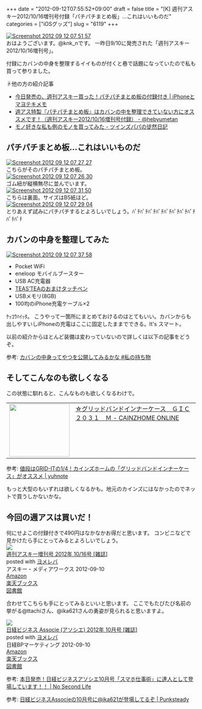 +++
date = "2012-09-12T07:55:52+09:00"
draft = false
title = "[K] 週刊アスキー2012/10/16増刊号付録「パチパチまとめ板」…これはいいものだ"
categories = ["iOSグッズ"]
slug = "6119"
+++

<div class="center"><a href="http://knk-n.com.s3-website-ap-northeast-1.amazonaws.com/images/2012/09/screenshot_2012-09-12_07.51.57.jpg"><img src="http://knk-n.com.s3-website-ap-northeast-1.amazonaws.com/images/2012/09/screenshot_2012-09-12_07.51.57.jpg" alt="Screenshot 2012 09 12 07 51 57" title="screenshot_2012-09-12_07.51.57.jpg" border="0" width="" height="" /></a></div>
おはようございます。@knk_nです。
一昨日9/10に発売された「週刊アスキー2012/10/16増刊号」。

付録にカバンの中身を整理するイイものが付くと巷で話題になっていたので私も買って参りました。

☟他の方の紹介記事
<ul>
<li><a  href="http://masayo.info/wp/2012/09/10/iphone-diary-weeklymagazine.html?utm_source=rss&utm_medium=rss&utm_campaign=iphone-diary-weeklymagazine" target="_blank">今日発売の、週刊アスキー買った！パチパチまとめ板の付録付き | iPhoneとマヨテキメモ</a><script type="text/javascript">var url = "http://masayo.info/wp/2012/09/10/iphone-diary-weeklymagazine.html?utm_source=rss&utm_medium=rss&utm_campaign=iphone-diary-weeklymagazine";</script><script src="http://api.b.st-hatena.com/entry.count?url=http://masayo.info/wp/2012/09/10/iphone-diary-weeklymagazine.html?utm_source=rss&utm_medium=rss&utm_campaign=iphone-diary-weeklymagazine&callback=hatebTxt"></script></li>
<li><a  href="http://d.hatena.ne.jp/hebyumetan/20120911/1347305897" target="_blank">週アス特製『パチパチまとめ板』はカバンの中を整理できていない方にオススメです！（週刊アスキー2012/10/16増刊号付録） - @hebyumetan</a><script type="text/javascript">var url = "http://d.hatena.ne.jp/hebyumetan/20120911/1347305897";</script><script src="http://api.b.st-hatena.com/entry.count?url=http://d.hatena.ne.jp/hebyumetan/20120911/1347305897&callback=hatebTxt"></script></li>
<li><a  href="http://d.hatena.ne.jp/mrss25/20120911/1347374713" target="_blank">モノ好きな私も例のモノを買ってみた - ツインズパパの徒然日記</a><script type="text/javascript">var url = "http://d.hatena.ne.jp/mrss25/20120911/1347374713";</script><script src="http://api.b.st-hatena.com/entry.count?url=http://d.hatena.ne.jp/mrss25/20120911/1347374713&callback=hatebTxt"></script></li>
</ul>
<!--more-->
<h2>パチパチまとめ板…これはいいものだ</h2>
<div class="center"><a href="http://knk-n.com.s3-website-ap-northeast-1.amazonaws.com/images/2012/09/screenshot_2012-09-12_07.27.27.jpg"><img src="http://knk-n.com.s3-website-ap-northeast-1.amazonaws.com/images/2012/09/screenshot_2012-09-12_07.27.27.jpg" alt="Screenshot 2012 09 12 07 27 27" title="screenshot_2012-09-12_07.27.27.jpg" border="0" width="" height="" /></a></div>
こちらがそのパチパチまとめ板。

<div class="center"><a href="http://knk-n.com.s3-website-ap-northeast-1.amazonaws.com/images/2012/09/screenshot_2012-09-12_07.26.30.jpg"><img src="http://knk-n.com.s3-website-ap-northeast-1.amazonaws.com/images/2012/09/screenshot_2012-09-12_07.26.30.jpg" alt="Screenshot 2012 09 12 07 26 30" title="screenshot_2012-09-12_07.26.30.jpg" border="0" width="" height="" /></a></div>
ゴム紐が縦横無尽に並んでいます。

<div class="center"><a href="http://knk-n.com.s3-website-ap-northeast-1.amazonaws.com/images/2012/09/screenshot_2012-09-12_07.31.50.jpg"><img src="http://knk-n.com.s3-website-ap-northeast-1.amazonaws.com/images/2012/09/screenshot_2012-09-12_07.31.50.jpg" alt="Screenshot 2012 09 12 07 31 50" title="screenshot_2012-09-12_07.31.50.jpg" border="0" width="" height="" /></a></div>
こちらは裏面。サイズはB5紙ほど。

<div class="center"><a href="http://knk-n.com.s3-website-ap-northeast-1.amazonaws.com/images/2012/09/screenshot_2012-09-12_07.29.04.jpg"><img src="http://knk-n.com.s3-website-ap-northeast-1.amazonaws.com/images/2012/09/screenshot_2012-09-12_07.29.04.jpg" alt="Screenshot 2012 09 12 07 29 04" title="screenshot_2012-09-12_07.29.04.jpg" border="0" width="" height="" /></a></div>
とりあえず試みにパチパチするとよろしいでしょう。ﾊﾟﾁﾊﾟﾁﾊﾟﾁﾊﾟﾁﾊﾟﾁﾊﾟﾁﾊﾟﾁﾊﾟﾁﾊﾟﾁﾊﾟﾁ

<h2>カバンの中身を整理してみた</h2>
<div class="center"><a href="http://knk-n.com.s3-website-ap-northeast-1.amazonaws.com/images/2012/09/screenshot_2012-09-12_07.37.58.jpg"><img src="http://knk-n.com.s3-website-ap-northeast-1.amazonaws.com/images/2012/09/screenshot_2012-09-12_07.37.58.jpg" alt="Screenshot 2012 09 12 07 37 58" title="screenshot_2012-09-12_07.37.58.jpg" border="0" width="" height="" /></a></div>
<ul>
<li>Pocket WiFi</li>
<li>eneloop モバイルブースター</li>
<li>USB AC充電器</li>
<li><a href="http://knk-n.com/2012/05/25/touchpen_signature/" target="_blank">TEAS’TEAのおまけタッチペン</a></li>
<li>USBメモリ(8GB)</li>
<li>100均のiPhone充電ケーブル×2</li>
</ul>
ｹｯｺｳﾊｲｯﾀ。
こうやって一箇所にまとめておけるのはとてもいい。カバンからも出しやすいしiPhoneの充電はここに固定したままでできる。It's スマート。

以前の紹介からほとんど装備は変わっていないので詳しくは以下の記事をどうぞ。
<p>参考: <a  href="http://knk-n.com/2012/02/22/bag_contents/" target="_blank">カバンの中身ってやつを公開してみるかな #私の持ち物</a><script type="text/javascript">var url = "http://knk-n.com/2012/02/22/bag_contents/";</script><script src="http://api.b.st-hatena.com/entry.count?url=http://knk-n.com/2012/02/22/bag_contents/&callback=hatebTxt"></script></p>


<h2>そしてこんなのも欲しくなる</h2>
この状態に馴れると、こんなものも欲しくなるわけで。
<table width="100%"><td valign="top" width="160"><a href="http://www.cainzhome-online.com/goods_list/goods_list_3.php?p=1&called=category&sort=popularity&disp=20&vctg_no=i554&now_page=1&o_no=4936695538909" target="_blank"><img border="0" src="http://capture.heartrails.com/160x140/border?http://www.cainzhome-online.com/goods_list/goods_list_3.php?p=1&called=category&sort=popularity&disp=20&vctg_no=i554&now_page=1&o_no=4936695538909" alt="" width="160" height="140" /></a></td><td valign="top"><a  href="http://www.cainzhome-online.com/goods_list/goods_list_3.php?p=1&called=category&sort=popularity&disp=20&vctg_no=i554&now_page=1&o_no=4936695538909" target="_blank">☆グリッドバンドインナーケース　ＧＩＣ２０３１　Ｍ - CAINZHOME ONLINE</a><script type="text/javascript">var url = "http://www.cainzhome-online.com/goods_list/goods_list_3.php?p=1&called=category&sort=popularity&disp=20&vctg_no=i554&now_page=1&o_no=4936695538909";</script><script src="http://api.b.st-hatena.com/entry.count?url=http://www.cainzhome-online.com/goods_list/goods_list_3.php?p=1&called=category&sort=popularity&disp=20&vctg_no=i554&now_page=1&o_no=4936695538909&callback=hatebTxt"></script>
</td>
</table>
<p>参考: <a  href="http://yuhnote.com/2012/05/31/cainz-grid-band/" target="_blank">値段はGRID-ITの1/4！カインズホームの「グリッドバンドインナーケース」がオススメ | yuhnote</a><script type="text/javascript">var url = "http://yuhnote.com/2012/05/31/cainz-grid-band/";</script><script src="http://api.b.st-hatena.com/entry.count?url=http://yuhnote.com/2012/05/31/cainz-grid-band/&callback=hatebTxt"></script></p>

もっと大型のもいずれは欲しくなるかも。地元のカインズにはなかったのでネットで買うしかないかな。

<h2>今回の週アスは買いだ！</h2>
何にせよこの付録付きで490円はなかなかお得だと思います。
コンビニなどで見かけたら手にとってみるとよろしいでしょう。

<div class="booklink-box"><div class="booklink-image"><a href="http://www.amazon.co.jp/exec/obidos/asin/B0092QLMP0/knkn-22/" rel="nofollow" target="_blank"><img src="http://ecx.images-amazon.com/images/I/61NcGGM1cdL._SL160_.jpg" style="border: none;" /></a></div><div class="booklink-info"><div class="booklink-name"><a href="http://www.amazon.co.jp/exec/obidos/asin/B0092QLMP0/knkn-22/" rel="nofollow" target="_blank">週刊アスキー増刊号 2012年 10/16号 [雑誌]</a><div class="booklink-powered-date">posted with <a href="http://yomereba.com" target="_blank">ヨメレバ</a></div></div><div class="booklink-detail"> アスキー・メディアワークス 2012-09-10    </div><div class="booklink-link2"><div class="shoplinkamazon"><a href="http://www.amazon.co.jp/exec/obidos/asin/B0092QLMP0/knkn-22/" rel="nofollow" target="_blank" title="アマゾン" >Amazon</a></div><div class="shoplinkrakuten"><a href="http://hb.afl.rakuten.co.jp/hgc/0f5dc138.501851a3.0f5dc139.bdbe2eb7/?pc=http%3A%2F%2Fbooks.rakuten.co.jp%2Frb%2F11888104%2F%3Fscid%3Daf_ich_link_urltxt%26m%3Dhttp%3A%2F%2Fm.rakuten.co.jp%2Fev%2Fbook%2F" rel="nofollow" target="_blank" title="楽天ブックス" >楽天ブックス</a></div><div class="shoplinktoshokan"><a href="http://calil.jp/book/B0092QLMP0" rel="nofollow" target="_blank" title="図書館" >図書館</a></div></div></div><div class="booklink-footer"></div></div>

合わせてこちらも手にとってみるといいと思います。
ここでもたびたび名前の挙がる@ttachiさん、@ika621さんの勇姿が見られると思いますよ。

<div class="booklink-box"><div class="booklink-image"><a href="http://www.amazon.co.jp/exec/obidos/asin/B0091HFCTC/knkn-22/" rel="nofollow" target="_blank"><img src="http://ecx.images-amazon.com/images/I/61OsqS0IEaL._SL160_.jpg" style="border: none;" /></a></div><div class="booklink-info"><div class="booklink-name"><a href="http://www.amazon.co.jp/exec/obidos/asin/B0091HFCTC/knkn-22/" rel="nofollow" target="_blank">日経ビジネス Associe (アソシエ) 2012年 10月号 [雑誌]</a><div class="booklink-powered-date">posted with <a href="http://yomereba.com" target="_blank">ヨメレバ</a></div></div><div class="booklink-detail"> 日経BPマーケティング 2012-09-10    </div><div class="booklink-link2"><div class="shoplinkamazon"><a href="http://www.amazon.co.jp/exec/obidos/asin/B0091HFCTC/knkn-22/" rel="nofollow" target="_blank" title="アマゾン" >Amazon</a></div><div class="shoplinkrakuten"><a href="http://hb.afl.rakuten.co.jp/hgc/0f5dc138.501851a3.0f5dc139.bdbe2eb7/?pc=http%3A%2F%2Fbooks.rakuten.co.jp%2Frb%2F11821355%2F%3Fscid%3Daf_ich_link_urltxt%26m%3Dhttp%3A%2F%2Fm.rakuten.co.jp%2Fev%2Fbook%2F" rel="nofollow" target="_blank" title="楽天ブックス" >楽天ブックス</a></div><div class="shoplinktoshokan"><a href="http://calil.jp/book/B0091HFCTC" rel="nofollow" target="_blank" title="図書館" >図書館</a></div></div></div><div class="booklink-footer"></div></div>

参考: <a  href="http://www.ttcbn.net/no_second_life/archives/25778" target="_blank">本日発売！日経ビジネスアソシエ10月号「スマホ仕事術」に達人として登場しています！！ | No Second Life</a><script type="text/javascript">var url = "http://www.ttcbn.net/no_second_life/archives/25778";</script><script src="http://api.b.st-hatena.com/entry.count?url=http://www.ttcbn.net/no_second_life/archives/25778&callback=hatebTxt"></script>
<p>参考: <a  href="http://punksteady.com/2012/09/10/associe/" target="_blank">日経ビジネスAssocieの10月号に@ika621が登場してるぞ | Punksteady</a><script type="text/javascript">var url = "http://punksteady.com/2012/09/10/associe/";</script><script src="http://api.b.st-hatena.com/entry.count?url=http://punksteady.com/2012/09/10/associe/&callback=hatebTxt"></script></p>
